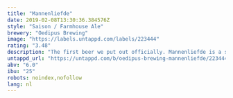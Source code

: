 ```yaml
---
title: "Mannenliefde"
date: 2019-02-08T13:30:36.384576Z
style: "Saison / Farmhouse Ale"
brewery: "Oedipus Brewing"
image: "https://labels.untappd.com/labels/223444"
rating: "3.48"
description: "The first beer we put out officially. Mannenliefde is a saison flavoured with lemongrass, Szechuan pepper and Sorachi Ace hops."
untappd_url: "https://untappd.com/b/oedipus-brewing-mannenliefde/223444"
abv: "6.0"
ibu: "25"
robots: noindex,nofollow
lang: nl
---
```

